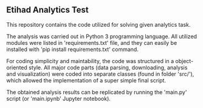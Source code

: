 ## Etihad Analytics Test

This repository contains the code utilized for solving given analytics task. 

The analysis was carried out in Python 3 programming language. All utilized modules were listed in 'requirements.txt' file, and they can easily be installed with 'pip install requirements.txt' command.

For coding simplicity and maintability, the code was structured in a object-oriented style. All major code parts (data parsing, downloading, analysis and visualization) were coded into separate classes (found in folder 'src/'), which allowed the implementation of a super simple final script.

The obtained analysis results can be replicated by running the 'main.py' script (or 'main.ipynb' Jupyter notebook).